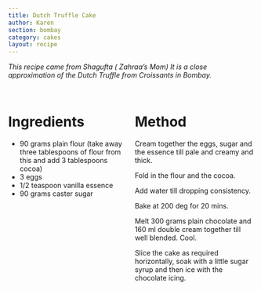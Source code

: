 ```yaml
---
title: Dutch Truffle Cake
author: Karen
section: bombay
category: cakes
layout: recipe
---
```


_This recipe came from Shagufta ( Zahraa’s Mom) It is a close approximation of the Dutch Truffle from Croissants in Bombay._

<br>
<div class='columns'> <div class='column is-one-third p-3' markdown='1'>

# Ingredients
* 90 grams plain flour (take away three tablespoons of flour from this and add 3 tablespoons cocoa)
* 3 eggs
* 1/2 teaspoon vanilla essence
* 90 grams caster sugar

</div> <div class='column is-two-thirds p-3' markdown='1'>

# Method

Cream together the eggs, sugar and the essence till pale and creamy and thick.

Fold in the flour and the cocoa.

Add water till dropping consistency.

Bake at 200 deg for 20 mins.

Melt 300 grams plain chocolate and 160 ml double cream together till well blended. Cool.

Slice the cake as required horizontally, soak with a little sugar syrup and then ice with the chocolate icing.

</div> </div>